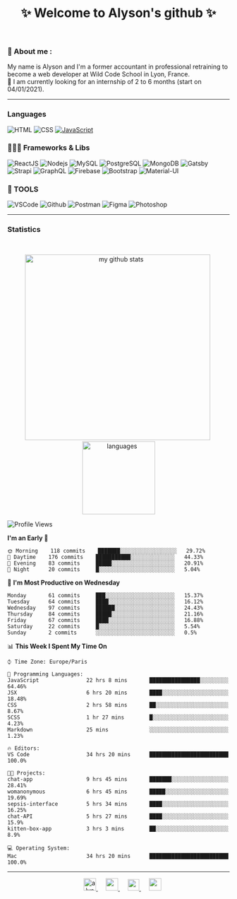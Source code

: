 <h1 align="center">
 ✨ Welcome to Alyson's github ✨
</h1>

<br/>

### 📖 About me :

My name is Alyson and I'm a former accountant in professional retraining to become a web developer at Wild Code School in Lyon, France. <br/>
🎯  I am currently looking for an internship of 2 to 6 months (start on 04/01/2021).

---

### Languages

![HTML](https://img.shields.io/badge/-HTML5-fff?&logo=HTML5)
![CSS](https://img.shields.io/badge/-CSS-fff?&logo=CSS3&logoColor=1572B6)
[![JavaScript](https://img.shields.io/badge/-JavaScript-fff?&logo=JavaScript&logoColor=ddc508)](https://github.com/alyson-b69?tab=repositories&q=&type=&language=javascript)



### 👩🏻‍💻 Frameworks & Libs

![ReactJS](https://img.shields.io/badge/-ReactJS-fff?&logo=React)
![Nodejs](https://img.shields.io/badge/-NodeJs-fff?&logo=node.js)
![MySQL](https://img.shields.io/badge/-MySQL-fff?&logo=MySQL)
![PostgreSQL](https://img.shields.io/badge/-PostgreSQL-fff?&logo=PostgreSQL&logoColor=336791)
![MongoDB](https://img.shields.io/badge/-MongoDB-fff?&logo=MongoDB)
![Gatsby](https://img.shields.io/badge/-Gatsby-fff?&logo=Gatsby&logoColor=8A2BE2)
![Strapi](https://img.shields.io/badge/-Strapi-fff?&logo=Strapi)
![GraphQL](https://img.shields.io/badge/-GraphQL-fff?&logo=GraphQL&logoColor=E10098)
![Firebase](https://img.shields.io/badge/-Firebase-fff?&logo=Firebase)
![Bootstrap](https://img.shields.io/badge/-Bootstrap-fff?&logo=Bootstrap&logoColor=563D7C)
![Material-UI](https://img.shields.io/badge/-MaterialUI-fff?&logo=Material-UI&logoColor=0081CB)

### 🔧 TOOLS

![VSCode](https://img.shields.io/badge/-VSCode-fff?&logo=Visual-studio-code&logoColor=007ACC)
![Github](https://img.shields.io/badge/-Github-fff?&logo=Github&logoColor=181717)
![Postman](https://img.shields.io/badge/-Postman-fff?&logo=Postman)
![Figma](https://img.shields.io/badge/-Figma-fff?&logo=Figma)
![Photoshop](https://img.shields.io/badge/-Photoshop-fff?&logo=Adobe-Photoshop&logoColor=31A8FF)

---

### Statistics

<br>

<p align="center">
<img src="https://github-readme-stats.vercel.app/api?username=alyson-b69&show_icons=true&theme=buefy" alt="my github stats" width="420"/>&nbsp;<img src="https://github-readme-stats.vercel.app/api/top-langs/?username=alyson-b69&layout=compact&theme=buefy" alt="languages" height="165">
</p>

<!--START_SECTION:waka-->
![Profile Views](http://img.shields.io/badge/Profile%20Views-252-blue)

**I'm an Early 🐤** 

```text
🌞 Morning    118 commits    ███████░░░░░░░░░░░░░░░░░░   29.72% 
🌆 Daytime    176 commits    ███████████░░░░░░░░░░░░░░   44.33% 
🌃 Evening    83 commits     █████░░░░░░░░░░░░░░░░░░░░   20.91% 
🌙 Night      20 commits     █░░░░░░░░░░░░░░░░░░░░░░░░   5.04%

```
📅 **I'm Most Productive on Wednesday** 

```text
Monday       61 commits     ███░░░░░░░░░░░░░░░░░░░░░░   15.37% 
Tuesday      64 commits     ████░░░░░░░░░░░░░░░░░░░░░   16.12% 
Wednesday    97 commits     ██████░░░░░░░░░░░░░░░░░░░   24.43% 
Thursday     84 commits     █████░░░░░░░░░░░░░░░░░░░░   21.16% 
Friday       67 commits     ████░░░░░░░░░░░░░░░░░░░░░   16.88% 
Saturday     22 commits     █░░░░░░░░░░░░░░░░░░░░░░░░   5.54% 
Sunday       2 commits      ░░░░░░░░░░░░░░░░░░░░░░░░░   0.5%

```


📊 **This Week I Spent My Time On** 

```text
⌚︎ Time Zone: Europe/Paris

💬 Programming Languages: 
JavaScript               22 hrs 8 mins       ████████████████░░░░░░░░░   64.46% 
JSX                      6 hrs 20 mins       ████░░░░░░░░░░░░░░░░░░░░░   18.48% 
CSS                      2 hrs 58 mins       ██░░░░░░░░░░░░░░░░░░░░░░░   8.67% 
SCSS                     1 hr 27 mins        █░░░░░░░░░░░░░░░░░░░░░░░░   4.23% 
Markdown                 25 mins             ░░░░░░░░░░░░░░░░░░░░░░░░░   1.23%

🔥 Editors: 
VS Code                  34 hrs 20 mins      █████████████████████████   100.0%

🐱‍💻 Projects: 
chat-app                 9 hrs 45 mins       ███████░░░░░░░░░░░░░░░░░░   28.41% 
womanonymous             6 hrs 45 mins       █████░░░░░░░░░░░░░░░░░░░░   19.69% 
sepsis-interface         5 hrs 34 mins       ████░░░░░░░░░░░░░░░░░░░░░   16.25% 
chat-API                 5 hrs 27 mins       ████░░░░░░░░░░░░░░░░░░░░░   15.9% 
kitten-box-app           3 hrs 3 mins        ██░░░░░░░░░░░░░░░░░░░░░░░   8.9%

💻 Operating System: 
Mac                      34 hrs 20 mins      █████████████████████████   100.0%

```


<!--END_SECTION:waka-->

---

<p align="center">
  &emsp;
 <a href= "https://codesandbox.io/u/alyson-b69" rel="nofollow" target="_blank">
  <img src="https://api.iconify.design/logos-codesandbox.svg" alt="alyson codesandbox" height="28px" width="28px" />
 </a> 
   &emsp;
  <a href="https://alyson-b.netlify.app" rel="nofollow" target="_blank">
    <img src="https://img.icons8.com/material/256/000000/globe--v1.png" width="28px"/>
  </a>
   &emsp;
  <a href="https://linkedin.com/in/alyson-bernabeu-08249a172" rel="nofollow" target="_blank" >
    <img src="https://img.icons8.com/ios-filled/256/000000/linkedin.svg" width="26px"/>
  </a>
  &emsp;
  <a href= "https://instagram.com/alyson.b69" rel="nofollow" target="_blank">
    <img src="https://img.icons8.com/ios-glyphs/256/000000/instagram-new.svg" width="28px"/>
  </a>
</p>
